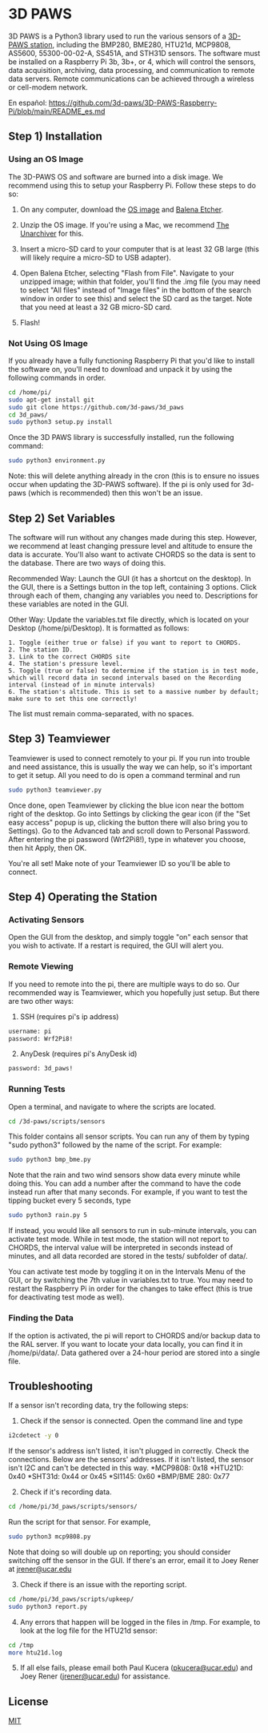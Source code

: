 # 3D PAWS

3D PAWS is a Python3 library used to run the various sensors of a [3D-PAWS station](https://sites.google.com/ucar.edu/3dpaws/home), including the BMP280, BME280, HTU21d, MCP9808, AS5600, 55300-00-02-A, SS451A, and STH31D sensors. The software must be installed on a Raspberry Pi 3b, 3b+, or 4, which will control the sensors, data acquisition, archiving, data processing, and communication to remote data servers. Remote communications can be achieved through a wireless or cell-modem network.

En español: https://github.com/3d-paws/3D-PAWS-Raspberry-Pi/blob/main/README_es.md

## Step 1) Installation
### Using an OS Image
The 3D-PAWS OS and software are burned into a disk image. We recommend using this to setup your Raspberry Pi. Follow these steps to do so:

1. On any computer, download the [OS image](https://drive.google.com/file/d/115t75Z_Ava5XONaAJEYmVe27xC-teYVj/view?usp=sharing) and [Balena Etcher](https://etcher.balena.io/#download-etcher). 

2. Unzip the OS image. If you're using a Mac, we recommend [The Unarchiver](https://theunarchiver.com/) for this.

3. Insert a micro-SD card to your computer that is at least 32 GB large (this will likely require a micro-SD to USB adapter).

4. Open Balena Etcher, selecting "Flash from File". Navigate to your unzipped image; within that folder, you'll find the .img file (you may need to select "All files" instead of "Image files" in the bottom of the search window in order to see this) and select the SD card as the target. Note that you need at least a 32 GB micro-SD card.

5. Flash! 

### Not Using OS Image
If you already have a fully functioning Raspberry Pi that you'd like to install the software on, you'll need to download and unpack it by using the following commands in order. 

```bash
cd /home/pi/
sudo apt-get install git
sudo git clone https://github.com/3d-paws/3d_paws
cd 3d_paws/
sudo python3 setup.py install
```

Once the 3D PAWS library is successfully installed, run the following command:

```bash
sudo python3 environment.py
```

Note: this will delete anything already in the cron (this is to ensure no issues occur when updating the 3D-PAWS software). If the pi is only used for 3d-paws (which is recommended) then this won't be an issue. 

## Step 2) Set Variables
The software will run without any changes made during this step. However, we recommend at least changing pressure level and altitude to ensure the data is accurate. You'll also want to activate CHORDS so the data is sent to the database. There are two ways of doing this.

Recommended Way: Launch the GUI (it has a shortcut on the desktop). In the GUI, there is a Settings button in the top left, containing 3 options. Click through each of them, changing any variables you need to. Descriptions for these variables are noted in the GUI.  

Other Way: Update the variables.txt file directly, which is located on your Desktop (/home/pi/Desktop). It is formatted as follows: 

    1. Toggle (either true or false) if you want to report to CHORDS.
    2. The station ID.
    3. Link to the correct CHORDS site
    4. The station's pressure level.
    5. Toggle (true or false) to determine if the station is in test mode, which will record data in second intervals based on the Recording interval (instead of in minute intervals)
    6. The station's altitude. This is set to a massive number by default; make sure to set this one correctly!

The list must remain comma-separated, with no spaces. 

## Step 3) Teamviewer
Teamviewer is used to connect remotely to your pi. If you run into trouble and need assistance, this is usually the way we can help, so it's important to get it setup. All you need to do is open a command terminal and run 

```bash
sudo python3 teamviewer.py
```

Once done, open Teamviewer by clicking the blue icon near the bottom right of the desktop. Go into Settings by clicking the gear icon (if the "Set easy access" popup is up, clicking the button there will also bring you to Settings). Go to the Advanced tab and scroll down to Personal Password. After entering the pi password (Wrf2Pi8!), type in whatever you choose, then hit Apply, then OK. 

You're all set! Make note of your Teamviewer ID so you'll be able to connect.

## Step 4) Operating the Station
### Activating Sensors
Open the GUI from the desktop, and simply toggle "on" each sensor that you wish to activate. If a restart is required, the GUI will alert you.

### Remote Viewing
If you need to remote into the pi, there are multiple ways to do so. Our recommended way is Teamviewer, which you hopefully just setup. But there are two other ways:

1. SSH (requires pi's ip address)
```bash
username: pi
password: Wrf2Pi8!
```

2. AnyDesk (requires pi's AnyDesk id)
```bash
password: 3d_paws!
```

### Running Tests
Open a terminal, and navigate to where the scripts are located.
```bash
cd /3d-paws/scripts/sensors
```

This folder contains all sensor scripts. You can run any of them by typing "sudo python3" followed by the name of the script. For example: 
```bash
sudo python3 bmp_bme.py
```

Note that the rain and two wind sensors show data every minute while doing this. You can add a number after the command to have the code instead run after that many seconds. For example, if you want to test the tipping bucket every 5 seconds, type
```bash
sudo python3 rain.py 5
```

If instead, you would like all sensors to run in sub-minute intervals, you can activate test mode. While in test mode, the station will not report to CHORDS, the interval value will be interpreted in seconds instead of minutes, and all data recorded are stored in the tests/ subfolder of data/.

You can activate test mode by toggling it on in the Intervals Menu of the GUI, or by switching the 7th value in variables.txt to true. You may need to restart the Raspberry Pi in order for the changes to take effect (this is true for deactivating test mode as well).

### Finding the Data
If the option is activated, the pi will report to CHORDS and/or backup data to the RAL server. If you want to locate your data locally, you can find it in /home/pi/data/. Data gathered over a 24-hour period are stored into a single file.

## Troubleshooting
If a sensor isn't recording data, try the following steps:

1. Check if the sensor is connected. Open the command line and type
```bash
i2cdetect -y 0
```

If the sensor's address isn't listed, it isn't plugged in correctly. Check the connections. Below are the sensors' addresses. If it isn't listed, the sensor isn't I2C and can't be detected in this way.
*MCP9808: 0x18 
*HTU21D: 0x40 
*SHT31d: 0x44 or 0x45
*SI1145: 0x60
*BMP/BME 280: 0x77

2. Check if it's recording data.
```bash
cd /home/pi/3d_paws/scripts/sensors/
```

Run the script for that sensor. For example, 
```bash
sudo python3 mcp9808.py
```

Note that doing so will double up on reporting; you should consider switching off the sensor in the GUI. If there's an error, email it to Joey Rener at jrener@ucar.edu

3. Check if there is an issue with the reporting script.
```bash
cd /home/pi/3d_paws/scripts/upkeep/
sudo python3 report.py
```

4. Any errors that happen will be logged in the files in /tmp. For example, to look at the log file for the HTU21d sensor:
```bash
cd /tmp
more htu21d.log
```

5. If all else fails, please email both Paul Kucera (pkucera@ucar.edu) and Joey Rener (jrener@ucar.edu) for assistance.

## License
[MIT](https://choosealicense.com/licenses/mit/)
